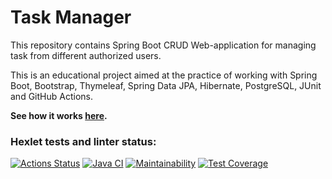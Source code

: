 # Task Manager

This repository contains Spring Boot CRUD Web-application for managing task from different authorized users.

This is an educational project aimed at the practice of working with Spring Boot, Bootstrap, Thymeleaf, Spring Data JPA, Hibernate, PostgreSQL, JUnit and GitHub Actions.

**See how it works [here](https://task-manager-w37d.onrender.com).**

### Hexlet tests and linter status:
[![Actions Status](https://github.com/Linkshegelianer/java-project-73/workflows/hexlet-check/badge.svg)](https://github.com/Linkshegelianer/java-project-73/actions)
[![Java CI](https://github.com/Linkshegelianer/java-project-73/workflows/Java%20CI/badge.svg)](https://github.com/Linkshegelianer/java-project-73/actions/workflows/java-ci.yml)
[![Maintainability](https://api.codeclimate.com/v1/badges/8806e087dde7c98f6218/maintainability)](https://codeclimate.com/github/Linkshegelianer/java-project-73/maintainability)
[![Test Coverage](https://api.codeclimate.com/v1/badges/8806e087dde7c98f6218/test_coverage)](https://codeclimate.com/github/Linkshegelianer/java-project-73/test_coverage)

